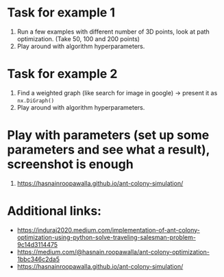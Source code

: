 # Task for example 1
1. Run a few examples with different number of 3D points, look at path optimization. (Take 50, 100 and 200 points)
2. Play around with algorithm hyperparameters.


# Task for example 2
1. Find a weighted graph (like search for image in google) -> present it as `nx.DiGraph()`
2. Play around with algorithm hyperparameters.

# Play with parameters (set up some parameters and see what a result), screenshot is enough
1. https://hasnainroopawalla.github.io/ant-colony-simulation/

# Additional links:
* https://induraj2020.medium.com/implementation-of-ant-colony-optimization-using-python-solve-traveling-salesman-problem-9c14d3114475
* https://medium.com/@hasnain.roopawalla/ant-colony-optimization-1bbc346c2da5
* https://hasnainroopawalla.github.io/ant-colony-simulation/